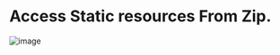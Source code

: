# Access Static resources From Zip.
![image](https://github.com/gaurravlokhande/Javascript-for-Salesforce-Developers-Lwc-Components-1.md/assets/119065314/83ca8285-72c0-4d9d-847e-8a4ec879b222)
